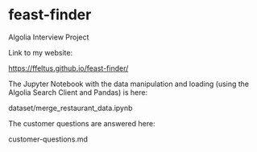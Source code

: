 # feast-finder
Algolia Interview Project

Link to my website:

https://ffeltus.github.io/feast-finder/

The Jupyter Notebook with the data manipulation and loading (using the Algolia Search Client and Pandas) is here:

dataset/merge_restaurant_data.ipynb

The customer questions are answered here:

customer-questions.md

